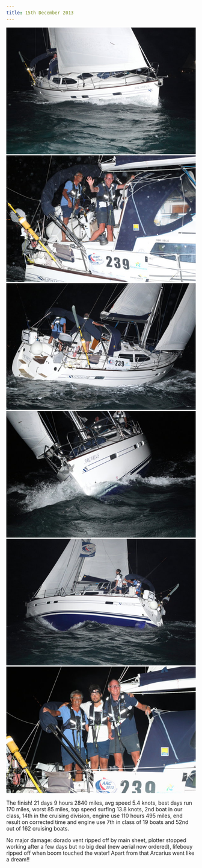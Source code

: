 ```yaml
---
title: 15th December 2013
---
```

<img class="medium-img" src="/img/finish1.jpg" />

<img class="medium-img" src="/img/finish2.jpg" />

<img class="medium-img" src="/img/finish3.jpg" />

<img class="medium-img" src="/img/finish4.jpg" />

<img class="medium-img" src="/img/finish5.jpg" />

<img class="medium-img" src="/img/finish6.jpg" />

The finish! 21 days 9 hours 2840 miles, avg speed 5.4 knots, best days run 170 miles, worst 85 miles, top speed surfing 13.8 knots, 2nd boat in our class, 14th in the cruising division, engine use 110 hours 495 miles, end result on corrected time and engine use 7th in class of 19 boats and 52nd out of 162 cruising boats.

No major damage: dorado vent ripped off by main sheet, plotter stopped working after a few days but no big deal (new aerial now ordered), lifebouy ripped off when boom touched the water! Apart from that Arcarius went like a dream!!
